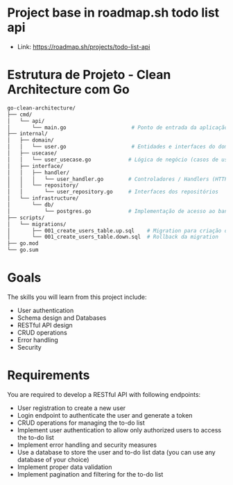 # Project base in roadmap.sh todo list api
- Link: https://roadmap.sh/projects/todo-list-api
    
# Estrutura de Projeto - Clean Architecture com Go

```bash
go-clean-architecture/
├── cmd/
│   └── api/
│       └── main.go                     # Ponto de entrada da aplicação
├── internal/
│   ├── domain/
│   │   └── user.go                     # Entidades e interfaces do domínio
│   ├── usecase/
│   │   └── user_usecase.go            # Lógica de negócio (casos de uso)
│   ├── interface/
│   │   ├── handler/
│   │   │   └── user_handler.go        # Controladores / Handlers (HTTP)
│   │   └── repository/
│   │       └── user_repository.go     # Interfaces dos repositórios
│   └── infrastructure/
│       └── db/
│           └── postgres.go            # Implementação de acesso ao banco (PostgreSQL)
├── scripts/
│   └── migrations/
│       ├── 001_create_users_table.up.sql    # Migration para criação de tabela
│       └── 001_create_users_table.down.sql  # Rollback da migration
├── go.mod
└── go.sum
```

# Goals
The skills you will learn from this project include:
- User authentication
- Schema design and Databases
- RESTful API design
- CRUD operations
- Error handling
- Security

# Requirements
You are required to develop a RESTful API with following endpoints:

- User registration to create a new user
- Login endpoint to authenticate the user and generate a token
- CRUD operations for managing the to-do list
- Implement user authentication to allow only authorized users to access the to-do list
- Implement error handling and security measures
- Use a database to store the user and to-do list data (you can use any database of your choice)
- Implement proper data validation
- Implement pagination and filtering for the to-do list